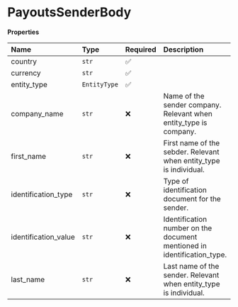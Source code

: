 # PayoutsSenderBody

**Properties**

| Name                 | Type         | Required | Description                                                             |
| :------------------- | :----------- | :------- | :---------------------------------------------------------------------- |
| country              | `str`        | ✅       |                                                                         |
| currency             | `str`        | ✅       |                                                                         |
| entity_type          | `EntityType` | ✅       |                                                                         |
| company_name         | `str`        | ❌       | Name of the sender company. Relevant when entity_type is company.       |
| first_name           | `str`        | ❌       | First name of the sebder. Relevant when entity_type is individual.      |
| identification_type  | `str`        | ❌       | Type of identification document for the sender.                         |
| identification_value | `str`        | ❌       | Identification number on the document mentioned in identification_type. |
| last_name            | `str`        | ❌       | Last name of the sender. Relevant when entity_type is individual.       |
